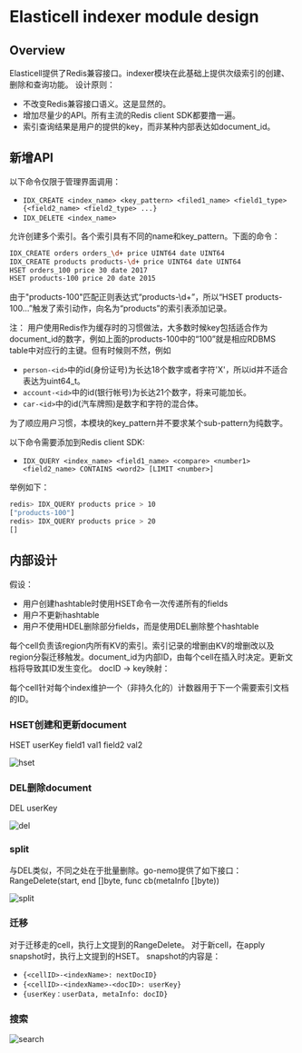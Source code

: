 # Elasticell indexer module design

## Overview

Elasticell提供了Redis兼容接口。indexer模块在此基础上提供次级索引的创建、删除和查询功能。
设计原则：

- 不改变Redis兼容接口语义。这是显然的。
- 增加尽量少的API。所有主流的Redis client SDK都要撸一遍。
- 索引查询结果是用户的提供的key，而非某种内部表达如document_id。

## 新增API

以下命令仅限于管理界面调用：

- `IDX_CREATE <index_name> <key_pattern> <filed1_name> <field1_type> {<field2_name> <field2_type> ...}`
- `IDX_DELETE <index_name>`


允许创建多个索引。各个索引具有不同的name和key_pattern。下面的命令：

```bash
IDX_CREATE orders orders_\d+ price UINT64 date UINT64
IDX_CREATE products products-\d+ price UINT64 date UINT64
HSET orders_100 price 30 date 2017
HSET products-100 price 20 date 2015
```

由于"products-100"匹配正则表达式“products-\d+”，所以“HSET products-100...”触发了索引动作，向名为“products”的索引表添加记录。

注： 用户使用Redis作为缓存时的习惯做法，大多数时候key包括适合作为document_id的数字，例如上面的products-100中的“100”就是相应RDBMS table中对应行的主键。但有时候则不然，例如

- `person-<id>`中的id(身份证号)为长达18个数字或者字符'X'，所以id并不适合表达为uint64_t。
- `account-<id>`中的id(银行帐号)为长达21个数字，将来可能加长。
- `car-<id>`中的id(汽车牌照)是数字和字符的混合体。

为了顺应用户习惯，本模块的key_pattern并不要求某个sub-pattern为纯数字。

以下命令需要添加到Redis client SDK:

- `IDX_QUERY <index_name> <field1_name> <compare> <number1> <field2_name> CONTAINS <word2> [LIMIT <number>]`

举例如下：

```bash
redis> IDX_QUERY products price > 10
["products-100"]
redis> IDX_QUERY products price > 20
[]
```

## 内部设计

假设：

- 用户创建hashtable时使用HSET命令一次传递所有的fields
- 用户不更新hashtable
- 用户不使用HDEL删除部分fields，而是使用DEL删除整个hashtable

每个cell负责该region内所有KV的索引。索引记录的增删由KV的增删改以及region分裂迁移触发。document_id为内部ID，由每个cell在插入时决定。更新文档将导致其ID发生变化。
docID -> key映射：
 
每个cell针对每个index维护一个（非持久化的）计数器用于下一个需要索引文档的ID。

### HSET创建和更新document
HSET userKey field1 val1 field2 val2

![hset](../imgs/hset.png)

### DEL删除document
DEL userKey

![del](../imgs/del.png)

### split

与DEL类似，不同之处在于批量删除。go-nemo提供了如下接口：
RangeDelete(start, end []byte, func cb(metaInfo []byte))

![split](../imgs/split.png)

### 迁移

对于迁移走的cell，执行上文提到的RangeDelete。
对于新cell，在apply snapshot时，执行上文提到的HSET。
snapshot的内容是：

- `{<cellID>-<indexName>: nextDocID}`
- `{<cellID>-<indexName>-<docID>: userKey}`
- `{userKey：userData, metaInfo: docID}`

### 搜索

![search](../imgs/search.png)

